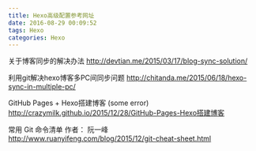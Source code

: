 ```yaml
---
title: Hexo高级配置参考网址
date: 2016-08-29 00:09:52
tags: Hexo
categories: Hexo
---
```


关于博客同步的解决办法
http://devtian.me/2015/03/17/blog-sync-solution/

利用git解决hexo博客多PC间同步问题
http://chitanda.me/2015/06/18/hexo-sync-in-multiple-pc/

GitHub Pages + Hexo搭建博客  (some error)
http://crazymilk.github.io/2015/12/28/GitHub-Pages-Hexo搭建博客

常用 Git 命令清单 作者： 阮一峰
http://www.ruanyifeng.com/blog/2015/12/git-cheat-sheet.html
